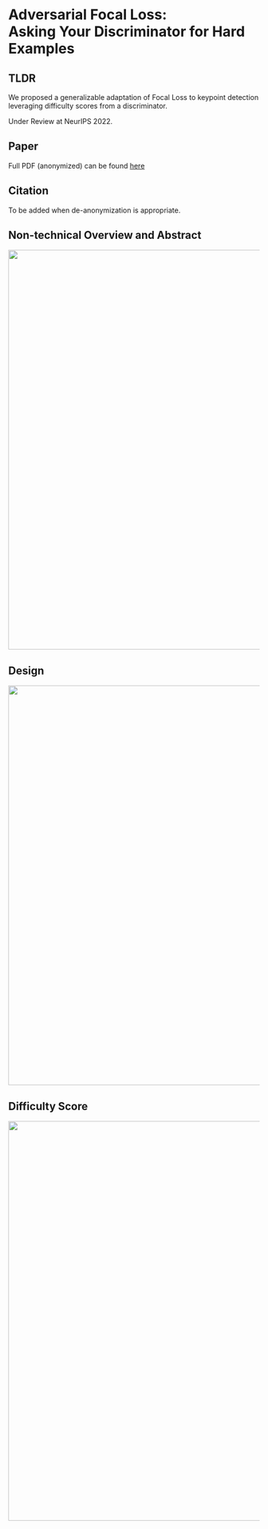 # Adversarial Focal Loss: <br>Asking Your Discriminator for Hard Examples

## TLDR
We proposed a generalizable adaptation of Focal Loss to keypoint detection leveraging difficulty scores from a discriminator.

Under Review at NeurIPS 2022.

## Paper
Full PDF (anonymized) can be found [here](https://github.com/ChenRaphaelLiu/AdversarialFocalLoss/blob/main/paper/AFL_20220519.pdf)

## Citation
To be added when de-anonymization is appropriate.

## Non-technical Overview and Abstract
<img src="https://github.com/ChenRaphaelLiu/AdversarialFocalLoss/blob/main/paper/github_display_01.png" width="800"/>

## Design
<img src="https://github.com/ChenRaphaelLiu/AdversarialFocalLoss/blob/main/paper/github_display_02.png" width="800"/>

## Difficulty Score
<img src="https://github.com/ChenRaphaelLiu/AdversarialFocalLoss/blob/main/paper/github_display_03.png" width="800"/>

